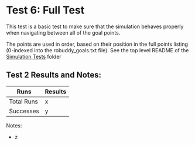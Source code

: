 Test 6: Full Test
===

This test is a basic test to make sure that the simulation behaves properly when navigating between all of the goal points.

The points are used in order, based on their position in the full points listing (0-indexed into the robuddy_goals.txt file). See the top level README of the [Simulation Tests](../../) folder


Test 2 Results and Notes:
---
| Runs			| Results	|
| ---			| ---		|
| Total Runs	|	x		|
| Successes		|	y		|

Notes:
* z